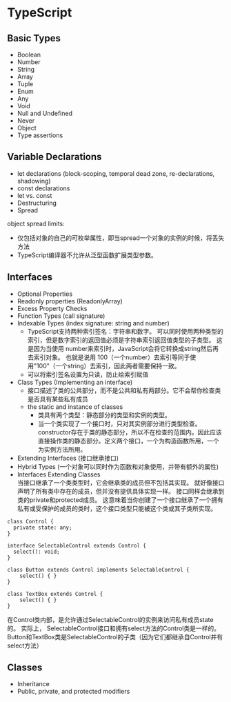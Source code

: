 # TypeScript

## Basic Types
- Boolean
- Number
- String
- Array
- Tuple
- Enum
- Any
- Void
- Null and Undefined
- Never
- Object
- Type assertions

## Variable Declarations
- let declarations (block-scoping, temporal dead zone, re-declarations, shadowing)
- const declarations
- let vs. const
- Destructuring
- Spread

object spread limits:
- 仅包括对象的自己的可枚举属性，即当spread一个对象的实例的时候，将丢失方法
- TypeScript编译器不允许从泛型函数扩展类型参数。

## Interfaces
- Optional Properties
- Readonly properties (ReadonlyArray<T>)
- Excess Property Checks
- Function Types (call signature)
- Indexable Types (index signature: string and number)  
  - TypeScript支持两种索引签名：字符串和数字。 可以同时使用两种类型的索引，但是数字索引的返回值必须是字符串索引返回值类型的子类型。 这是因为当使用 number来索引时，JavaScript会将它转换成string然后再去索引对象。 也就是说用 100（一个number）去索引等同于使用"100"（一个string）去索引，因此两者需要保持一致。  
  - 可以将索引签名设置为只读，防止给索引赋值
- Class Types (Implementing an interface)
  - 接口描述了类的公共部分，而不是公共和私有两部分。它不会帮你检查类是否具有某些私有成员
  - the static and instance of classes
    - 类具有两个类型：静态部分的类型和实例的类型。
    - 当一个类实现了一个接口时，只对其实例部分进行类型检查。constructor存在于类的静态部分，所以不在检查的范围内。因此应该直接操作类的静态部分。定义两个接口，一个为构造函数所用，一个为实例方法所用。
- Extending Interfaces (接口继承接口)
- Hybrid Types (一个对象可以同时作为函数和对象使用，并带有额外的属性)
- Interfaces Extending Classes  
当接口继承了一个类类型时，它会继承类的成员但不包括其实现。 就好像接口声明了所有类中存在的成员，但并没有提供具体实现一样。 接口同样会继承到类的private和protected成员。 这意味着当你创建了一个接口继承了一个拥有私有或受保护的成员的类时，这个接口类型只能被这个类或其子类所实现。  
```
class Control {
  private state: any;
}

interface SelectableControl extends Control {
  select(): void;
}

class Button extends Control implements SelectableControl {
    select() { }
}

class TextBox extends Control {
    select() { }
}
```
在Control类内部，是允许通过SelectableControl的实例来访问私有成员state的。 实际上， SelectableControl接口和拥有select方法的Control类是一样的。Button和TextBox类是SelectableControl的子类（因为它们都继承自Control并有select方法）

## Classes
- Inheritance
- Public, private, and protected modifiers
